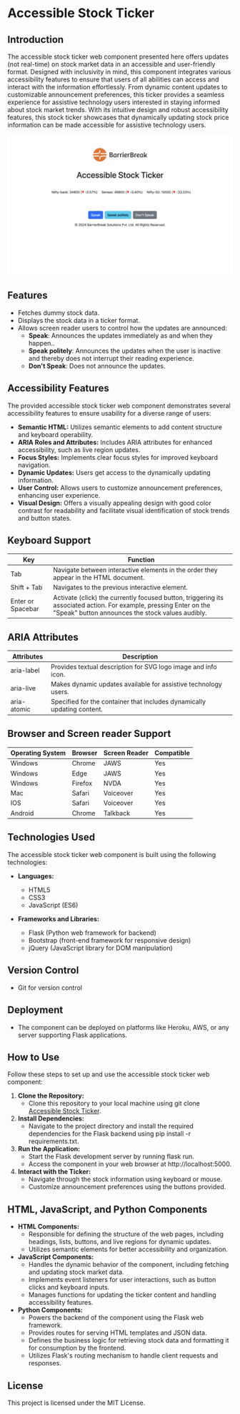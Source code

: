 # Accessible Stock Ticker
## Introduction
The accessible stock ticker web component presented here offers updates (not real-time) on stock market data in an accessible and user-friendly format. Designed with inclusivity in mind, this component integrates various accessibility features to ensure that users of all abilities can access and interact with the information effortlessly. From dynamic content updates to customizable announcement preferences, this ticker provides a seamless experience for assistive technology users interested in staying informed about stock market trends. With its intuitive design and robust accessibility features, this stock ticker showcases that dynamically updating stock price information can be made accessible for assistive technology users.

![Accessible Stock Ticker](https://github.com/BarrierBreak/Accessible-Stock-Ticker/blob/master/assets/Accessible%20Stock%20Ticker.png)

## Features
- Fetches dummy stock data.
- Displays the stock data in a ticker format.
- Allows screen reader users to control how the updates are announced:
    - **Speak**: Announces the updates immediately as and when they happen..
    - **Speak politely**: Announces the updates when the user is inactive and thereby does not interrupt their reading experience.
    - **Don't Speak**: Does not announce the updates.

## Accessibility Features
The provided accessible stock ticker web component demonstrates several accessibility features to ensure usability for a diverse range of users:

- **Semantic HTML:** Utilizes semantic elements to add content structure and keyboard operability.
- **ARIA Roles and Attributes:** Includes ARIA attributes for enhanced accessibility, such as live region updates.
- **Focus Styles:** Implements clear focus styles for improved keyboard navigation.
- **Dynamic Updates:** Users get access to the dynamically updating information.
- **User Control:** Allows users to customize announcement preferences, enhancing user experience.
- **Visual Design:** Offers a visually appealing design with good color contrast for readability and facilitate visual identification of stock trends and button states.

## Keyboard Support
|  Key |  Function|
|---|---|
| Tab  |  Navigate between interactive elements in the order they appear in the HTML document. |
| Shift + Tab  | Navigates to the previous interactive element.|
|  Enter or Spacebar | Activate (click) the currently focused button, triggering its associated action. For example, pressing Enter on the "Speak" button announces the stock values audibly.|

## ARIA Attributes

| Attributes  |  Description |
|---|---|
|  aria-label |  Provides textual description for SVG logo image and info icon.|
|  aria-live |  Makes dynamic updates available for assistive technology users.|
|  aria-atomic | Specified for the container that includes dynamically updating content.|
	
## Browser and Screen reader Support

| Operating System | Browser  | Screen Reader  | Compatible  |
|---|---|---|---|
|  Windows |  Chrome | JAWS  | Yes  |
|  Windows | Edge  |  JAWS | Yes  |
|  Windows | Firefox  | NVDA  | Yes  |
| Mac  |  Safari |  Voiceover | Yes  |
|  IOS |  Safari | Voiceover  | Yes  |
|  Android |Chrome   | Talkback  | Yes  |

## Technologies Used
The accessible stock ticker web component is built using the following technologies:
- **Languages:**
  - HTML5
  - CSS3
  - JavaScript (ES6)

- **Frameworks and Libraries:**
  - Flask (Python web framework for backend)
  - Bootstrap (front-end framework for responsive design)
  - jQuery (JavaScript library for DOM manipulation)

## Version Control
- Git for version control

## Deployment
- The component can be deployed on platforms like Heroku, AWS, or any server supporting Flask applications.

## How to Use

Follow these steps to set up and use the accessible stock ticker web component:

1. **Clone the Repository:**
	- Clone this repository to your local machine using git clone [Accessible Stock Ticker](https://github.com/BarrierBreak/Accessible-Stock-Ticker.git).
2. **Install Dependencies:**
	- Navigate to the project directory and install the required dependencies for the Flask backend using pip install -r requirements.txt.
3. **Run the Application:**
	- Start the Flask development server by running flask run.
	- Access the component in your web browser at http://localhost:5000.
4. **Interact with the Ticker:**
	- Navigate through the stock information using keyboard or mouse.
	- Customize announcement preferences using the buttons provided.

## HTML, JavaScript, and Python Components
- **HTML Components:**
	- Responsible for defining the structure of the web pages, including headings, lists, buttons, and live regions for dynamic updates.
	- Utilizes semantic elements for better accessibility and organization.
- **JavaScript Components:**
	- Handles the dynamic behavior of the component, including fetching and updating stock market data.
	- Implements event listeners for user interactions, such as button clicks and keyboard inputs.
	- Manages functions for updating the ticker content and handling accessibility features.
- **Python Components:**
	- Powers the backend of the component using the Flask web framework.
	- Provides routes for serving HTML templates and JSON data.
	- Defines the business logic for retrieving stock data and formatting it for consumption by the frontend.
	- Utilizes Flask's routing mechanism to handle client requests and responses.

## License
This project is licensed under the MIT License.
 		 	
			
			
			
	 		
			
			
			


